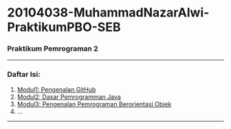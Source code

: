 # 20104038-MuhammadNazarAlwi-PraktikumPBO-SEB

### Praktikum Pemrograman 2

<hr>

### Daftar Isi:
1. [Modul1: Pengenalan GitHub](https://github.com/muhammadnazaralwi/20104038-MuhammadNazarAlwi-PraktikumPBO-SEB/tree/modul1)
2. [Modul2: Dasar Pemrogramman Java](https://github.com/muhammadnazaralwi/20104038-MuhammadNazarAlwi-PraktikumPBO-SEB/tree/modul2)
3. [Modul3: Pengenalan Pemrograman Berorientasi Objek](https://github.com/muhammadnazaralwi/20104038-MuhammadNazarAlwi-PraktikumPBO-SEB/tree/modul3)
4. ...

<hr>

